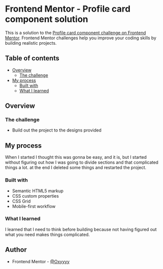 # Frontend Mentor - Profile card component solution

This is a solution to the [Profile card component challenge on Frontend Mentor](https://www.frontendmentor.io/challenges/profile-card-component-cfArpWshJ). Frontend Mentor challenges help you improve your coding skills by building realistic projects.

## Table of contents

- [Overview](#overview)
  - [The challenge](#the-challenge)
- [My process](#my-process)
  - [Built with](#built-with)
  - [What I learned](#what-i-learned)

## Overview

### The challenge

- Build out the project to the designs provided

## My process

When I started I thought this was gonna be easy, and it is, but I started without figuring out how I was going to divide sections and that complicated things a lot.
at the end I deleted some things and restarted the project.

### Built with

- Semantic HTML5 markup
- CSS custom properties
- CSS Grid
- Mobile-first workflow

### What I learned

I learned that I need to think before building because not having figured out what you need makes things complicated.

## Author

- Frontend Mentor - [@Oxyyyy](https://www.frontendmentor.io/profile/Oxyyyy)
